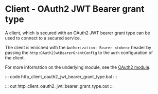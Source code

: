 # Client - OAuth2 JWT Bearer grant type

A client, which is secured with an OAuth2 JWT bearer grant type can be
used to connect to a secured service.

The client is enriched with the `Authorization: Bearer <token>` header by
passing the `http:OAuth2JwtBearerGrantConfig` to the `auth`
configuration of the client.

For more information on the underlying module,
see the [OAuth2 module](https://docs.central.ballerina.io/ballerina/oauth2/latest/).

::: code http_client_oauth2_jwt_bearer_grant_type.bal :::

::: out http_client_oauth2_jwt_bearer_grant_type.out :::